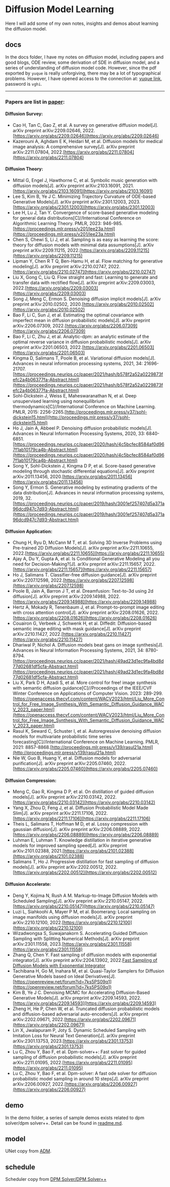 # Diffusion Model Learning
Here I will add some of my own notes, insights and demos about learning the diffusion model.

## docs
In the docs folder, I have my notes on diffusion model, including papers and good blogs, ODE review, some derivation of SDE in diffusion model, and a series of understanding of diffusion model code. However, since the pdf exported by `yuque` is really unforgiving, there may be a lot of typographical problems. However, I have opened access to the connection at: [yuque link](https://www.yuque.com/u29155493/ru454g), password is `vghi`.

---

### Papers are list in [paper](./papers//README.md):

#### Diffusion Survey:

- Cao H, Tan C, Gao Z, et al. A survey on generative diffusion model[J]. arXiv preprint arXiv:2209.02646, 2022.[https://arxiv.org/abs/2209.02646](https://arxiv.org/abs/2209.02646)
- Kazerouni A, Aghdam E K, Heidari M, et al. Diffusion models for medical image analysis: A comprehensive survey[J]. arXiv preprint arXiv:2211.07804, 2022.[https://arxiv.org/abs/2211.07804](https://arxiv.org/abs/2211.07804)
<a name="tRrXx"></a>
#### Diffusion Theory:

- Mittal G, Engel J, Hawthorne C, et al. Symbolic music generation with diffusion models[J]. arXiv preprint arXiv:2103.16091, 2021.[https://arxiv.org/abs/2103.16091](https://arxiv.org/abs/2103.16091)
- Lee S, Kim B, Ye J C. Minimizing Trajectory Curvature of ODE-based Generative Models[J]. arXiv preprint arXiv:2301.12003, 2023.[https://arxiv.org/abs/2301.12003](https://arxiv.org/abs/2301.12003)
- Lee H, Lu J, Tan Y. Convergence of score-based generative modeling for general data distributions[C]//International Conference on Algorithmic Learning Theory. PMLR, 2023: 946-985.[https://proceedings.mlr.press/v201/lee23a.html](https://proceedings.mlr.press/v201/lee23a.html)
- Chen S, Chewi S, Li J, et al. Sampling is as easy as learning the score: theory for diffusion models with minimal data assumptions[J]. arXiv preprint arXiv:2209.11215, 2022.[https://arxiv.org/abs/2209.11215](https://arxiv.org/abs/2209.11215)
- Lipman Y, Chen R T Q, Ben-Hamu H, et al. Flow matching for generative modeling[J]. arXiv preprint arXiv:2210.02747, 2022.[https://arxiv.org/abs/2210.02747](https://arxiv.org/abs/2210.02747)
- Liu X, Gong C, Liu Q. Flow straight and fast: Learning to generate and transfer data with rectified flow[J]. arXiv preprint arXiv:2209.03003, 2022.[https://arxiv.org/abs/2209.03003](https://arxiv.org/abs/2209.03003)
- Song J, Meng C, Ermon S. Denoising diffusion implicit models[J]. arXiv preprint arXiv:2010.02502, 2020.[https://arxiv.org/abs/2010.02502](https://arxiv.org/abs/2010.02502)
- Bao F, Li C, Sun J, et al. Estimating the optimal covariance with imperfect mean in diffusion probabilistic models[J]. arXiv preprint arXiv:2206.07309, 2022.[https://arxiv.org/abs/2206.07309](https://arxiv.org/abs/2206.07309)
- Bao F, Li C, Zhu J, et al. Analytic-dpm: an analytic estimate of the optimal reverse variance in diffusion probabilistic models[J]. arXiv preprint arXiv:2201.06503, 2022.[https://arxiv.org/abs/2201.06503](https://arxiv.org/abs/2201.06503)
- Kingma D, Salimans T, Poole B, et al. Variational diffusion models[J]. Advances in neural information processing systems, 2021, 34: 21696-21707.[https://proceedings.neurips.cc/paper/2021/hash/b578f2a52a0229873fefc2a4b06377fa-Abstract.html](https://proceedings.neurips.cc/paper/2021/hash/b578f2a52a0229873fefc2a4b06377fa-Abstract.html)
- Sohl-Dickstein J, Weiss E, Maheswaranathan N, et al. Deep unsupervised learning using nonequilibrium thermodynamics[C]//International Conference on Machine Learning. PMLR, 2015: 2256-2265.[http://proceedings.mlr.press/v37/sohl-dickstein15.html](http://proceedings.mlr.press/v37/sohl-dickstein15.html)
- Ho J, Jain A, Abbeel P. Denoising diffusion probabilistic models[J]. Advances in Neural Information Processing Systems, 2020, 33: 6840-6851.[https://proceedings.neurips.cc/paper/2020/hash/4c5bcfec8584af0d967f1ab10179ca4b-Abstract.html](https://proceedings.neurips.cc/paper/2020/hash/4c5bcfec8584af0d967f1ab10179ca4b-Abstract.html)
- Song Y, Sohl-Dickstein J, Kingma D P, et al. Score-based generative modeling through stochastic differential equations[J]. arXiv preprint arXiv:2011.13456, 2020.[https://arxiv.org/abs/2011.13456](https://arxiv.org/abs/2011.13456)
- Song Y, Ermon S. Generative modeling by estimating gradients of the data distribution[J]. Advances in neural information processing systems, 2019, 32.[https://proceedings.neurips.cc/paper/2019/hash/3001ef257407d5a371a96dcd947c7d93-Abstract.html](https://proceedings.neurips.cc/paper/2019/hash/3001ef257407d5a371a96dcd947c7d93-Abstract.html)
<a name="LJfyE"></a>
#### Diffusion Application:

- Chung H, Ryu D, McCann M T, et al. Solving 3D Inverse Problems using Pre-trained 2D Diffusion Models[J]. arXiv preprint arXiv:2211.10655, 2022.[https://arxiv.org/abs/2211.10655](https://arxiv.org/abs/2211.10655)
- Ajay A, Du Y, Gupta A, et al. Is Conditional Generative Modeling all you need for Decision-Making?[J]. arXiv preprint arXiv:2211.15657, 2022.[https://arxiv.org/abs/2211.15657](https://arxiv.org/abs/2211.15657)
- Ho J, Salimans T. Classifier-free diffusion guidance[J]. arXiv preprint arXiv:2207.12598, 2022.[https://arxiv.org/abs/2207.12598](https://arxiv.org/abs/2207.12598)
- Poole B, Jain A, Barron J T, et al. Dreamfusion: Text-to-3d using 2d diffusion[J]. arXiv preprint arXiv:2209.14988, 2022.[https://arxiv.org/abs/2209.14988](https://arxiv.org/abs/2209.14988)
- Hertz A, Mokady R, Tenenbaum J, et al. Prompt-to-prompt image editing with cross attention control[J]. arXiv preprint arXiv:2208.01626, 2022.[https://arxiv.org/abs/2208.01626](https://arxiv.org/abs/2208.01626)
- Couairon G, Verbeek J, Schwenk H, et al. Diffedit: Diffusion-based semantic image editing with mask guidance[J]. arXiv preprint arXiv:2210.11427, 2022.[https://arxiv.org/abs/2210.11427](https://arxiv.org/abs/2210.11427)
- Dhariwal P, Nichol A. Diffusion models beat gans on image synthesis[J]. Advances in Neural Information Processing Systems, 2021, 34: 8780-8794.[https://proceedings.neurips.cc/paper/2021/hash/49ad23d1ec9fa4bd8d77d02681df5cfa-Abstract.html](https://proceedings.neurips.cc/paper/2021/hash/49ad23d1ec9fa4bd8d77d02681df5cfa-Abstract.html)
- Liu X, Park D H, Azadi S, et al. More control for free! image synthesis with semantic diffusion guidance[C]//Proceedings of the IEEE/CVF Winter Conference on Applications of Computer Vision. 2023: 289-299.[https://openaccess.thecvf.com/content/WACV2023/html/Liu_More_Control_for_Free_Image_Synthesis_With_Semantic_Diffusion_Guidance_WACV_2023_paper.html](https://openaccess.thecvf.com/content/WACV2023/html/Liu_More_Control_for_Free_Image_Synthesis_With_Semantic_Diffusion_Guidance_WACV_2023_paper.html)
- Rasul K, Seward C, Schuster I, et al. Autoregressive denoising diffusion models for multivariate probabilistic time series forecasting[C]//International Conference on Machine Learning. PMLR, 2021: 8857-8868.[http://proceedings.mlr.press/v139/rasul21a.html](http://proceedings.mlr.press/v139/rasul21a.html)
- Nie W, Guo B, Huang Y, et al. Diffusion models for adversarial purification[J]. arXiv preprint arXiv:2205.07460, 2022.[https://arxiv.org/abs/2205.07460](https://arxiv.org/abs/2205.07460)
<a name="A6T1n"></a>
#### Diffusion Compression:

- Meng C, Gao R, Kingma D P, et al. On distillation of guided diffusion models[J]. arXiv preprint arXiv:2210.03142, 2022.[https://arxiv.org/abs/2210.03142](https://arxiv.org/abs/2210.03142)
- Yang X, Zhou D, Feng J, et al. Diffusion Probabilistic Model Made Slim[J]. arXiv preprint arXiv:2211.17106, 2022.[https://arxiv.org/abs/2211.17106](https://arxiv.org/abs/2211.17106)
- Theis L, Salimans T, Hoffman M D, et al. Lossy compression with gaussian diffusion[J]. arXiv preprint arXiv:2206.08889, 2022.[https://arxiv.org/abs/2206.08889](https://arxiv.org/abs/2206.08889)
- Luhman E, Luhman T. Knowledge distillation in iterative generative models for improved sampling speed[J]. arXiv preprint arXiv:2101.02388, 2021.[https://arxiv.org/abs/2101.02388](https://arxiv.org/abs/2101.02388)
- Salimans T, Ho J. Progressive distillation for fast sampling of diffusion models[J]. arXiv preprint arXiv:2202.00512, 2022.[https://arxiv.org/abs/2202.00512](https://arxiv.org/abs/2202.00512)
<a name="iZP3s"></a>
#### Diffusion Accelerate:

- Deng Y, Kojima N, Rush A M. Markup-to-Image Diffusion Models with Scheduled Sampling[J]. arXiv preprint arXiv:2210.05147, 2022.[https://arxiv.org/abs/2210.05147](https://arxiv.org/abs/2210.05147)
- Luzi L, Siahkoohi A, Mayer P M, et al. Boomerang: Local sampling on image manifolds using diffusion models[J]. arXiv preprint arXiv:2210.12100, 2022.[https://arxiv.org/abs/2210.12100](https://arxiv.org/abs/2210.12100)
- Wizadwongsa S, Suwajanakorn S. Accelerating Guided Diffusion Sampling with Splitting Numerical Methods[J]. arXiv preprint arXiv:2301.11558, 2023.[https://arxiv.org/abs/2301.11558](https://arxiv.org/abs/2301.11558)
- Zhang Q, Chen Y. Fast sampling of diffusion models with exponential integrator[J]. arXiv preprint arXiv:2204.13902, 2022.[Fast Sampling of Diffusion Models with Exponential Integrator](https://arxiv.org/abs/2204.13902)
- Tachibana H, Go M, Inahara M, et al. Quasi-Taylor Samplers for Diffusion Generative Models based on Ideal Derivatives[J].[https://openreview.net/forum?id=7ks5PS09q1](https://openreview.net/forum?id=7ks5PS09q1)
- Kim B, Ye J C. Denoising MCMC for Accelerating Diffusion-Based Generative Models[J]. arXiv preprint arXiv:2209.14593, 2022.[https://arxiv.org/abs/2209.14593](https://arxiv.org/abs/2209.14593)
- Zheng H, He P, Chen W, et al. Truncated diffusion probabilistic models and diffusion-based adversarial auto-encoders[J]. arXiv preprint arXiv:2202.09671, 2022.[https://arxiv.org/abs/2202.09671](https://arxiv.org/abs/2202.09671)
- Lin X, Jwalapuram P, Joty S. Dynamic Scheduled Sampling with Imitation Loss for Neural Text Generation[J]. arXiv preprint arXiv:2301.13753, 2023.[https://arxiv.org/abs/2301.13753](https://arxiv.org/abs/2301.13753)
- Lu C, Zhou Y, Bao F, et al. Dpm-solver++: Fast solver for guided sampling of diffusion probabilistic models[J]. arXiv preprint arXiv:2211.01095, 2022.[https://arxiv.org/abs/2211.01095](https://arxiv.org/abs/2211.01095)
- Lu C, Zhou Y, Bao F, et al. Dpm-solver: A fast ode solver for diffusion probabilistic model sampling in around 10 steps[J]. arXiv preprint arXiv:2206.00927, 2022.[https://arxiv.org/abs/2206.00927](https://arxiv.org/abs/2206.00927)
<a name="VX71f"></a>

## demo
In the demo folder, a series of sample demos exists related to dpm solver/dpm solver++. Detail can be found in [readme.md](./demo/README.md).

## model
UNet copy from [ADM](https://github.com/openai/guided-diffusion).

## schedule
Scheduler copy from [DPM Solver/DPM Solver++](https://github.com/LuChengTHU/dpm-solver)